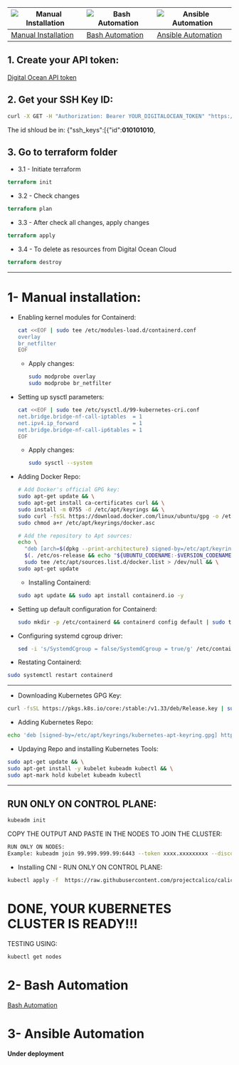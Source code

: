 | ![Manual Installation](https://img.icons8.com/?size=100&id=cvzmaEA4kC0o&format=png&color=000000) | ![Bash Automation](https://img.icons8.com/?size=100&id=cvzmaEA4kC0o&format=png&color=000000)  | ![Ansible Automation](https://img.icons8.com/?size=100&id=cvzmaEA4kC0o&format=png&color=000000)  |
| ------------------------------------------------------------ | ------------------------------------------------------------ |------------------------------------------------------------ |
| [Manual Installation](#manual-installation)                     | [Bash Automation](#bash-automation)  | [Ansible Automation](#bash-automation)  |

## 1. Create your API token:
[Digital Ocean API token](https://cloud.digitalocean.com/account/api/tokens)

## 2. Get your SSH Key ID:
```bash
curl -X GET -H "Authorization: Bearer YOUR_DIGITALOCEAN_TOKEN" "https://api.digitalocean.com/v2/account/keys"
```
The id shloud be in: {"ssh_keys":[{"id":__010101010__,

## 3. Go to terraform folder
* 3.1 - Initiate terraform
```tf
terraform init
```
* 3.2 - Check changes
```tf
terraform plan
```
* 3.3 - After check all changes, apply changes
```tf
terraform apply
```
* 3.4 - To delete as resources from Digital Ocean Cloud
```tf
terraform destroy
```

---

# 1- Manual installation:

* Enabling kernel modules for Containerd:
  ```bash
  cat <<EOF | sudo tee /etc/modules-load.d/containerd.conf
  overlay
  br_netfilter
  EOF
  ```
  * Apply changes:
    ```bash
    sudo modprobe overlay
    sudo modprobe br_netfilter
    ```

* Setting up sysctl parameters:
  ```bash
  cat <<EOF | sudo tee /etc/sysctl.d/99-kubernetes-cri.conf
  net.bridge.bridge-nf-call-iptables  = 1
  net.ipv4.ip_forward                 = 1
  net.bridge.bridge-nf-call-ip6tables = 1
  EOF
  ```
  * Apply changes:
    ```bash
    sudo sysctl --system
    ```

* Adding Docker Repo:
  ```bash
  # Add Docker's official GPG key:
  sudo apt-get update && \
  sudo apt-get install ca-certificates curl && \
  sudo install -m 0755 -d /etc/apt/keyrings && \
  sudo curl -fsSL https://download.docker.com/linux/ubuntu/gpg -o /etc/apt/keyrings/docker.asc && \
  sudo chmod a+r /etc/apt/keyrings/docker.asc
  
  # Add the repository to Apt sources:
  echo \
    "deb [arch=$(dpkg --print-architecture) signed-by=/etc/apt/keyrings/docker.asc] https://download.docker.com/linux/ubuntu \
    $(. /etc/os-release && echo "${UBUNTU_CODENAME:-$VERSION_CODENAME}") stable" | \
    sudo tee /etc/apt/sources.list.d/docker.list > /dev/null && \
  sudo apt-get update
  ```
  * Installing Containerd:
  ```bash
  sudo apt update && sudo apt install containerd.io -y
  ```

* Setting up default configuration for Containerd:
  ```bash
  sudo mkdir -p /etc/containerd && containerd config default | sudo tee /etc/containerd/config.toml 
  ```
* Configuring systemd cgroup driver:
  ```bash
  sed -i 's/SystemdCgroup = false/SystemdCgroup = true/g' /etc/containerd/config.toml
  ```
* Restating Containerd:
```bash
sudo systemctl restart containerd
```
---
* Downloading Kubernetes GPG Key:
```bash
curl -fsSL https://pkgs.k8s.io/core:/stable:/v1.33/deb/Release.key | sudo gpg --dearmor -o /etc/apt/keyrings/kubernetes-apt-keyring.gpg
```
* Adding Kubernetes Repo:
```bash
echo 'deb [signed-by=/etc/apt/keyrings/kubernetes-apt-keyring.gpg] https://pkgs.k8s.io/core:/stable:/v1.33/deb/ /' | sudo tee /etc/apt/sources.list.d/kubernetes.list
```
* Updaying Repo and installing Kubernetes Tools:
```bash
sudo apt-get update && \
sudo apt-get install -y kubelet kubeadm kubectl && \
sudo apt-mark hold kubelet kubeadm kubectl
```
---
## RUN ONLY ON CONTROL PLANE:
```bash
kubeadm init
```
COPY THE OUTPUT AND PASTE IN THE NODES TO JOIN THE CLUSTER:
```bash
RUN ONLY ON NODES:
Example: kubeadm join 99.999.999.99:6443 --token xxxx.xxxxxxxxx --discovery-token-ca-cert-hash sha256:xxxxxxxxxxxxxxxxxxxxxxxxxxxxxxxxxxxxxxxxxxxxxxxxxxxxxxxxxxxxx
```
* Installing CNI - RUN ONLY ON CONTROL PLANE:
```bash
kubectl apply -f  https://raw.githubusercontent.com/projectcalico/calico/v3.30.0/manifests/calico.yaml
```

# DONE, YOUR KUBERNETES CLUSTER IS READY!!!
TESTING USING:
```bash
kubectl get nodes
```

# 2- Bash Automation
[Bash Automation](https://github.com/PhilipMello/kubernetes-from-scratch/blob/main/k8s-automation.sh)

# 3- Ansible Automation
__Under deployment__
